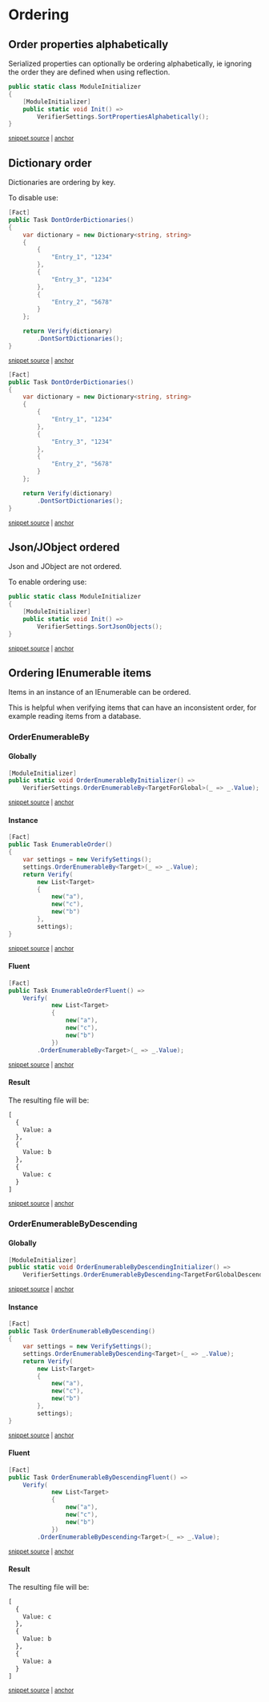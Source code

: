 <!--
GENERATED FILE - DO NOT EDIT
This file was generated by [MarkdownSnippets](https://github.com/SimonCropp/MarkdownSnippets).
Source File: /docs/mdsource/ordering.source.md
To change this file edit the source file and then run MarkdownSnippets.
-->

# Ordering


## Order properties alphabetically

Serialized properties can optionally be ordering alphabetically, ie ignoring the order they are defined when using reflection.

<!-- snippet: OrderProperties -->
<a id='snippet-OrderProperties'></a>
```cs
public static class ModuleInitializer
{
    [ModuleInitializer]
    public static void Init() =>
        VerifierSettings.SortPropertiesAlphabetically();
}
```
<sup><a href='/src/ModuleInitDocs/OrderProperties.cs#L3-L12' title='Snippet source file'>snippet source</a> | <a href='#snippet-OrderProperties' title='Start of snippet'>anchor</a></sup>
<!-- endSnippet -->


## Dictionary order

Dictionaries are ordering by key.

To disable use:

<!-- snippet: DontOrderDictionaries -->
<a id='snippet-DontOrderDictionaries'></a>
```cs
[Fact]
public Task DontOrderDictionaries()
{
    var dictionary = new Dictionary<string, string>
    {
        {
            "Entry_1", "1234"
        },
        {
            "Entry_3", "1234"
        },
        {
            "Entry_2", "5678"
        }
    };

    return Verify(dictionary)
        .DontSortDictionaries();
}
```
<sup><a href='/src/Verify.Tests/Serialization/OrderTests.cs#L172-L194' title='Snippet source file'>snippet source</a> | <a href='#snippet-DontOrderDictionaries' title='Start of snippet'>anchor</a></sup>
<a id='snippet-DontOrderDictionaries-1'></a>
```cs
[Fact]
public Task DontOrderDictionaries()
{
    var dictionary = new Dictionary<string, string>
    {
        {
            "Entry_1", "1234"
        },
        {
            "Entry_3", "1234"
        },
        {
            "Entry_2", "5678"
        }
    };

    return Verify(dictionary)
        .DontSortDictionaries();
}
```
<sup><a href='/src/Verify.Tests/Serialization/SerializationTests.cs#L163-L185' title='Snippet source file'>snippet source</a> | <a href='#snippet-DontOrderDictionaries-1' title='Start of snippet'>anchor</a></sup>
<!-- endSnippet -->


## Json/JObject ordered

Json and JObject are not ordered.

To enable ordering use:

<!-- snippet: OrderJsonObjects -->
<a id='snippet-OrderJsonObjects'></a>
```cs
public static class ModuleInitializer
{
    [ModuleInitializer]
    public static void Init() =>
        VerifierSettings.SortJsonObjects();
}
```
<sup><a href='/src/ModuleInitDocs/OrderJson.cs#L3-L12' title='Snippet source file'>snippet source</a> | <a href='#snippet-OrderJsonObjects' title='Start of snippet'>anchor</a></sup>
<!-- endSnippet -->


## Ordering IEnumerable items

Items in an instance of an IEnumerable can be ordered.

This is helpful when verifying items that can have an inconsistent order, for example reading items from a database.


### OrderEnumerableBy


#### Globally

<!-- snippet: OrderEnumerableByGlobal -->
<a id='snippet-OrderEnumerableByGlobal'></a>
```cs
[ModuleInitializer]
public static void OrderEnumerableByInitializer() =>
    VerifierSettings.OrderEnumerableBy<TargetForGlobal>(_ => _.Value);
```
<sup><a href='/src/Verify.Tests/Serialization/OrderTests.cs#L3-L9' title='Snippet source file'>snippet source</a> | <a href='#snippet-OrderEnumerableByGlobal' title='Start of snippet'>anchor</a></sup>
<!-- endSnippet -->


#### Instance

<!-- snippet: OrderEnumerableBy -->
<a id='snippet-OrderEnumerableBy'></a>
```cs
[Fact]
public Task EnumerableOrder()
{
    var settings = new VerifySettings();
    settings.OrderEnumerableBy<Target>(_ => _.Value);
    return Verify(
        new List<Target>
        {
            new("a"),
            new("c"),
            new("b")
        },
        settings);
}
```
<sup><a href='/src/Verify.Tests/Serialization/OrderTests.cs#L45-L62' title='Snippet source file'>snippet source</a> | <a href='#snippet-OrderEnumerableBy' title='Start of snippet'>anchor</a></sup>
<!-- endSnippet -->


#### Fluent

<!-- snippet: OrderEnumerableByFluent -->
<a id='snippet-OrderEnumerableByFluent'></a>
```cs
[Fact]
public Task EnumerableOrderFluent() =>
    Verify(
            new List<Target>
            {
                new("a"),
                new("c"),
                new("b")
            })
        .OrderEnumerableBy<Target>(_ => _.Value);
```
<sup><a href='/src/Verify.Tests/Serialization/OrderTests.cs#L98-L111' title='Snippet source file'>snippet source</a> | <a href='#snippet-OrderEnumerableByFluent' title='Start of snippet'>anchor</a></sup>
<!-- endSnippet -->


#### Result

The resulting file will be:

<!-- snippet: OrderTests.EnumerableOrder.verified.txt -->
<a id='snippet-OrderTests.EnumerableOrder.verified.txt'></a>
```txt
[
  {
    Value: a
  },
  {
    Value: b
  },
  {
    Value: c
  }
]
```
<sup><a href='/src/Verify.Tests/Serialization/OrderTests.EnumerableOrder.verified.txt#L1-L11' title='Snippet source file'>snippet source</a> | <a href='#snippet-OrderTests.EnumerableOrder.verified.txt' title='Start of snippet'>anchor</a></sup>
<!-- endSnippet -->


### OrderEnumerableByDescending


#### Globally

<!-- snippet: OrderEnumerableByDescendingGlobal -->
<a id='snippet-OrderEnumerableByDescendingGlobal'></a>
```cs
[ModuleInitializer]
public static void OrderEnumerableByDescendingInitializer() =>
    VerifierSettings.OrderEnumerableByDescending<TargetForGlobalDescending>(_ => _.Value);
```
<sup><a href='/src/Verify.Tests/Serialization/OrderTests.cs#L23-L29' title='Snippet source file'>snippet source</a> | <a href='#snippet-OrderEnumerableByDescendingGlobal' title='Start of snippet'>anchor</a></sup>
<!-- endSnippet -->


#### Instance

<!-- snippet: OrderEnumerableByDescending -->
<a id='snippet-OrderEnumerableByDescending'></a>
```cs
[Fact]
public Task OrderEnumerableByDescending()
{
    var settings = new VerifySettings();
    settings.OrderEnumerableByDescending<Target>(_ => _.Value);
    return Verify(
        new List<Target>
        {
            new("a"),
            new("c"),
            new("b")
        },
        settings);
}
```
<sup><a href='/src/Verify.Tests/Serialization/OrderTests.cs#L79-L96' title='Snippet source file'>snippet source</a> | <a href='#snippet-OrderEnumerableByDescending' title='Start of snippet'>anchor</a></sup>
<!-- endSnippet -->


#### Fluent

<!-- snippet: OrderEnumerableByDescendingFluent -->
<a id='snippet-OrderEnumerableByDescendingFluent'></a>
```cs
[Fact]
public Task OrderEnumerableByDescendingFluent() =>
    Verify(
            new List<Target>
            {
                new("a"),
                new("c"),
                new("b")
            })
        .OrderEnumerableByDescending<Target>(_ => _.Value);
```
<sup><a href='/src/Verify.Tests/Serialization/OrderTests.cs#L113-L126' title='Snippet source file'>snippet source</a> | <a href='#snippet-OrderEnumerableByDescendingFluent' title='Start of snippet'>anchor</a></sup>
<!-- endSnippet -->


#### Result

The resulting file will be:

<!-- snippet: OrderTests.OrderEnumerableByDescending.verified.txt -->
<a id='snippet-OrderTests.OrderEnumerableByDescending.verified.txt'></a>
```txt
[
  {
    Value: c
  },
  {
    Value: b
  },
  {
    Value: a
  }
]
```
<sup><a href='/src/Verify.Tests/Serialization/OrderTests.OrderEnumerableByDescending.verified.txt#L1-L11' title='Snippet source file'>snippet source</a> | <a href='#snippet-OrderTests.OrderEnumerableByDescending.verified.txt' title='Start of snippet'>anchor</a></sup>
<!-- endSnippet -->
